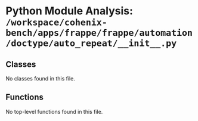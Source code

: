 # Python Module Analysis: `/workspace/cohenix-bench/apps/frappe/frappe/automation/doctype/auto_repeat/__init__.py`

## Classes

No classes found in this file.


## Functions

No top-level functions found in this file.
